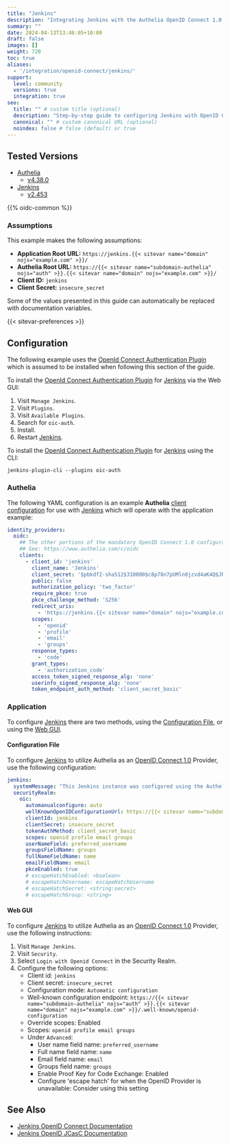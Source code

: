 ```yaml
---
title: "Jenkins"
description: "Integrating Jenkins with the Authelia OpenID Connect 1.0 Provider."
summary: ""
date: 2024-04-13T13:46:05+10:00
draft: false
images: []
weight: 720
toc: true
aliases:
  - '/integration/openid-connect/jenkins/'
support:
  level: community
  versions: true
  integration: true
seo:
  title: "" # custom title (optional)
  description: "Step-by-step guide to configuring Jenkins with OpenID Connect 1.0 for secure SSO. Enhance your login flow using Authelia’s modern identity management."
  canonical: "" # custom canonical URL (optional)
  noindex: false # false (default) or true
---
```


## Tested Versions

- [Authelia]
  - [v4.38.0](https://github.com/authelia/authelia/releases/tag/v4.38.0)
- [Jenkins]
  - [v2.453](https://www.jenkins.io/changelog/2.453/)

{{% oidc-common %}}

### Assumptions

This example makes the following assumptions:

- __Application Root URL:__ `https://jenkins.{{< sitevar name="domain" nojs="example.com" >}}/`
- __Authelia Root URL:__ `https://{{< sitevar name="subdomain-authelia" nojs="auth" >}}.{{< sitevar name="domain" nojs="example.com" >}}/`
- __Client ID:__ `jenkins`
- __Client Secret:__ `insecure_secret`

Some of the values presented in this guide can automatically be replaced with documentation variables.

{{< sitevar-preferences >}}

## Configuration

The following example uses the [OpenId Connect Authentication Plugin] which is assumed to be installed when following
this section of the guide.

To install the [OpenId Connect Authentication Plugin] for [Jenkins] via the Web GUI:

1. Visit `Manage Jenkins`.
2. Visit `Plugins`.
3. Visit `Available Plugins`.
4. Search for `oic-auth`.
5. Install.
6. Restart [Jenkins].

To install the [OpenId Connect Authentication Plugin] for [Jenkins] using the CLI:

```shell
jenkins-plugin-cli --plugins oic-auth
```

### Authelia

The following YAML configuration is an example __Authelia__ [client configuration] for use with [Jenkins] which will
operate with the application example:

```yaml {title="configuration.yml"}
identity_providers:
  oidc:
    ## The other portions of the mandatory OpenID Connect 1.0 configuration go here.
    ## See: https://www.authelia.com/c/oidc
    clients:
      - client_id: 'jenkins'
        client_name: 'Jenkins'
        client_secret: '$pbkdf2-sha512$310000$c8p78n7pUMln0jzvd4aK4Q$JNRBzwAo0ek5qKn50cFzzvE9RXV88h1wJn5KGiHrD0YKtZaR/nCb2CJPOsKaPK0hjf.9yHxzQGZziziccp6Yng'  # The digest of 'insecure_secret'.
        public: false
        authorization_policy: 'two_factor'
        require_pkce: true
        pkce_challenge_method: 'S256'
        redirect_uris:
          - 'https://jenkins.{{< sitevar name="domain" nojs="example.com" >}}/accounts/authelia/login/callback'
        scopes:
          - 'openid'
          - 'profile'
          - 'email'
          - 'groups'
        response_types:
          - 'code'
        grant_types:
          - 'authorization_code'
        access_token_signed_response_alg: 'none'
        userinfo_signed_response_alg: 'none'
        token_endpoint_auth_method: 'client_secret_basic'
```

### Application

To configure [Jenkins] there are two methods, using the [Configuration File](#configuration-file), or using the
[Web GUI](#web-gui).

#### Configuration File

To configure [Jenkins] to utilize Authelia as an [OpenID Connect 1.0] Provider, use the following configuration:

```yaml
jenkins:
  systemMessage: "This Jenkins instance was configured using the Authelia example Configuration as Code, thanks Authelia!"
  securityRealm:
    oic:
      automanualconfigure: auto
      wellKnownOpenIDConfigurationUrl: https://{{< sitevar name="subdomain-authelia" nojs="auth" >}}.{{< sitevar name="domain" nojs="example.com" >}}/.well-known/openid-configuration
      clientId: jenkins
      clientSecret: insecure_secret
      tokenAuthMethod: client_secret_basic
      scopes: openid profile email groups
      userNameField: preferred_username
      groupsFieldName: groups
      fullNameFieldName: name
      emailFieldName: email
      pkceEnabled: true
      # escapeHatchEnabled: <boolean>
      # escapeHatchUsername: escapeHatchUsername
      # escapeHatchSecret: <string:secret>
      # escapeHatchGroup: <string>
```

#### Web GUI

To configure [Jenkins] to utilize Authelia as an [OpenID Connect 1.0] Provider, use the following instructions:

1. Visit `Manage Jenkins`.
2. Visit `Security`.
3. Select `Login with Openid Connect` in the Security Realm.
4. Configure the following options:
   - Client id: `jenkins`
   - Client secret: `insecure_secret`
   - Configuration mode: `Automatic configuration`
   - Well-known configuration endpoint: `https://{{< sitevar name="subdomain-authelia" nojs="auth" >}}.{{< sitevar name="domain" nojs="example.com" >}}/.well-known/openid-configuration`
   - Override scopes: Enabled
   - Scopes: `openid profile email groups`
   - Under `Advanced`:
     - User name field name: `preferred_username`
     - Full name field name: `name`
     - Email field name: `email`
     - Groups field name: `groups`
     - Enable Proof Key for Code Exchange: Enabled
     - Configure 'escape hatch' for when the OpenID Provider is unavailable: Consider using this setting

## See Also

- [Jenkins OpenID Connect Documentation](https://plugins.jenkins.io/oic-auth/)
- [Jenkins OpenID JCasC Documentation](https://github.com/jenkinsci/oic-auth-plugin/blob/master/docs/configuration/README.md)

[Jenkins]: https://www.jenkins.io/
[OpenId Connect Authentication Plugin]: https://plugins.jenkins.io/oic-auth/
[Authelia]: https://www.authelia.com
[OpenID Connect 1.0]: ../../openid-connect/introduction.md
[client configuration]: ../../../configuration/identity-providers/openid-connect/clients.md
